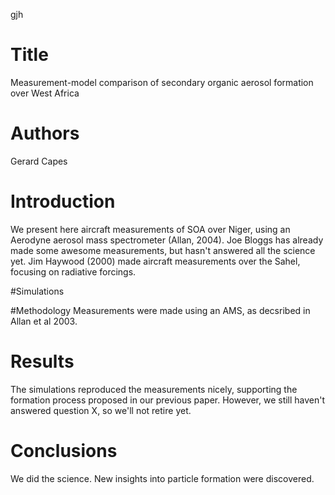 gjh
# Title
Measurement-model comparison of secondary organic aerosol formation over West Africa

# Authors
Gerard Capes

# Introduction
We present here aircraft measurements of SOA over Niger, using an Aerodyne aerosol mass spectrometer (Allan, 2004). 
Joe Bloggs has already made some awesome measurements, but hasn't answered all the science yet. 
Jim Haywood (2000) made aircraft measurements over the Sahel, focusing on radiative forcings.

#Simulations

#Methodology
Measurements were made using an AMS, as decsribed in Allan et al 2003.

# Results
The simulations reproduced the measurements nicely, supporting the formation process proposed in our previous paper. 
However, we still haven't answered question X, so we'll not retire yet. 

# Conclusions
We did the science. New insights into particle formation were discovered. 

